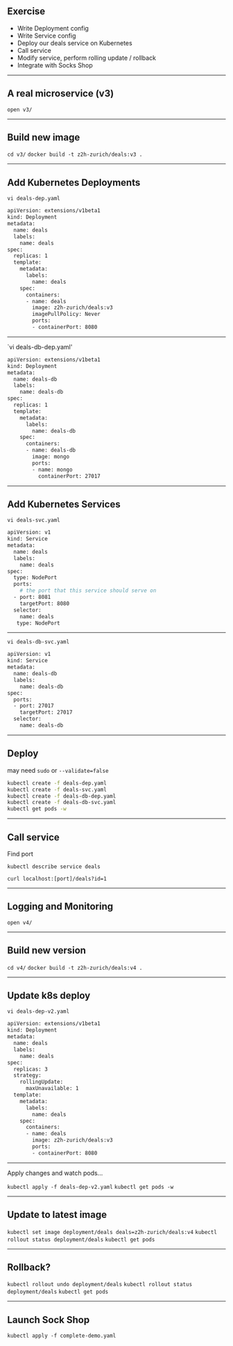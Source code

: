 ## Exercise

- Write Deployment config
- Write Service config
- Deploy our deals service on Kubernetes
- Call service
- Modify service, perform rolling update / rollback
- Integrate with Socks Shop

----

## A real microservice (v3)

`open v3/`

----

## Build new image

`cd v3/`
`docker build -t z2h-zurich/deals:v3 .`

----

## Add Kubernetes Deployments

`vi deals-dep.yaml`

```bash
apiVersion: extensions/v1beta1
kind: Deployment
metadata:
  name: deals
  labels:
    name: deals
spec:
  replicas: 1
  template:
    metadata:
      labels:
        name: deals
    spec:
      containers:
      - name: deals
        image: z2h-zurich/deals:v3
        imagePullPolicy: Never
        ports:
        - containerPort: 8080
```

----

`vi deals-db-dep.yaml'

```bash
apiVersion: extensions/v1beta1
kind: Deployment
metadata:
  name: deals-db
  labels:
    name: deals-db
spec:
  replicas: 1
  template:
    metadata:
      labels:
        name: deals-db
    spec:
      containers:
      - name: deals-db
        image: mongo
        ports:
        - name: mongo
          containerPort: 27017
```

----

## Add Kubernetes Services

`vi deals-svc.yaml`

```bash
apiVersion: v1
kind: Service
metadata:
  name: deals
  labels:
    name: deals
spec:
  type: NodePort
  ports:
    # the port that this service should serve on
  - port: 8081
    targetPort: 8080
  selector:
    name: deals
   type: NodePort
```

----

`vi deals-db-svc.yaml`

```bash
apiVersion: v1
kind: Service
metadata:
  name: deals-db
  labels:
    name: deals-db
spec:
  ports:
  - port: 27017
    targetPort: 27017
  selector:
    name: deals-db
```

----

## Deploy

may need `sudo` or `--validate=false`

```bash
kubectl create -f deals-dep.yaml
kubectl create -f deals-svc.yaml
kubectl create -f deals-db-dep.yaml
kubectl create -f deals-db-svc.yaml
kubectl get pods -w
```

----

## Call service

Find port

`kubectl describe service deals`

`curl localhost:[port]/deals?id=1`

----

## Logging and Monitoring

`open v4/`

----

## Build new version

`cd v4/`
`docker build -t z2h-zurich/deals:v4 .`

----

## Update k8s deploy

`vi deals-dep-v2.yaml`

```bash
apiVersion: extensions/v1beta1
kind: Deployment
metadata:
  name: deals
  labels:
    name: deals
spec:
  replicas: 3
  strategy:
    rollingUpdate:
      maxUnavailable: 1
  template:
    metadata:
      labels:
        name: deals
    spec:
      containers:
      - name: deals
        image: z2h-zurich/deals:v3
        ports:
        - containerPort: 8080
```

----

Apply changes and watch pods...

`kubectl apply -f deals-dep-v2.yaml`
`kubectl get pods -w`

----

## Update to latest image

`kubectl set image deployment/deals deals=z2h-zurich/deals:v4`
`kubectl rollout status deployment/deals`
`kubectl get pods`

----

## Rollback?

`kubectl rollout undo deployment/deals`
`kubectl rollout status deployment/deals`
`kubectl get pods`

----

## Launch Sock Shop

`kubectl apply -f complete-demo.yaml`
